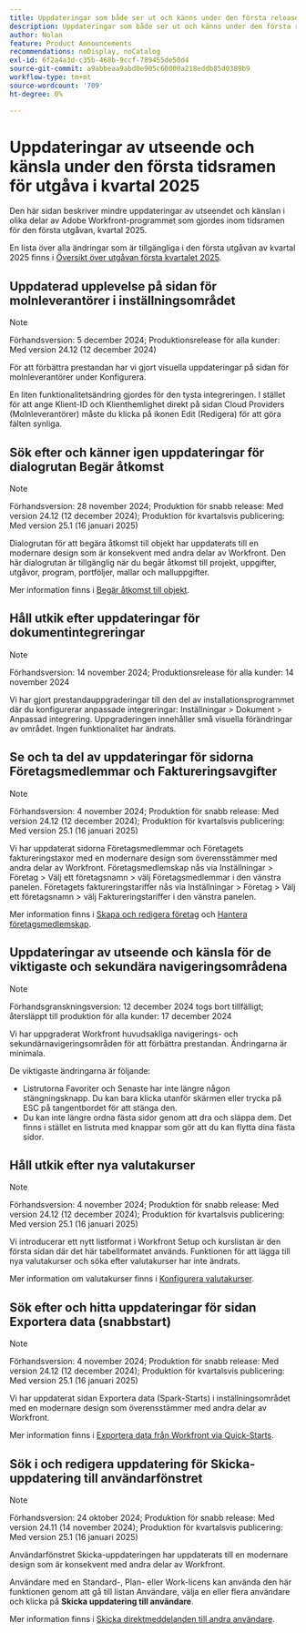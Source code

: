 ```yaml
---
title: Uppdateringar som både ser ut och känns under den första releasefrekvensen i kvartal 2025
description: Uppdateringar som både ser ut och känns under den första releasefrekvensen i kvartal 2025
author: Nolan
feature: Product Announcements
recommendations: noDisplay, noCatalog
exl-id: 6f2a4a3d-c35b-468b-9ccf-789455de50d4
source-git-commit: a9abbeaa9abd0e905c60000a218eddb85d0389b9
workflow-type: tm+mt
source-wordcount: '709'
ht-degree: 0%

---
```


# Uppdateringar av utseende och känsla under den första tidsramen för utgåva i kvartal 2025

Den här sidan beskriver mindre uppdateringar av utseendet och känslan i olika delar av Adobe Workfront-programmet som gjordes inom tidsramen för den första utgåvan, kvartal 2025.

En lista över alla ändringar som är tillgängliga i den första utgåvan av kvartal 2025 finns i [Översikt över utgåvan första kvartalet 2025](/help/quicksilver/product-announcements/product-releases/25-q1-release-activity/25-q1-release-overview.md).

## Uppdaterad upplevelse på sidan för molnleverantörer i inställningsområdet

>[!NOTE]
>
>Förhandsversion: 5 december 2024; Produktionsrelease för alla kunder: Med version 24.12 (12 december 2024)

För att förbättra prestandan har vi gjort visuella uppdateringar på sidan för molnleverantörer under Konfigurera.

En liten funktionalitetsändring gjordes för den tysta integreringen. I stället för att ange Klient-ID och Klienthemlighet direkt på sidan Cloud Providers (Molnleverantörer) måste du klicka på ikonen Edit (Redigera) för att göra fälten synliga.

## Sök efter och känner igen uppdateringar för dialogrutan Begär åtkomst

>[!NOTE]
>
>Förhandsversion: 28 november 2024; Produktion för snabb release: Med version 24.12 (12 december 2024); Produktion för kvartalsvis publicering: Med version 25.1 (16 januari 2025)

Dialogrutan för att begära åtkomst till objekt har uppdaterats till en modernare design som är konsekvent med andra delar av Workfront. Den här dialogrutan är tillgänglig när du begär åtkomst till projekt, uppgifter, utgåvor, program, portföljer, mallar och malluppgifter.

Mer information finns i [Begär åtkomst till objekt](/help/quicksilver/workfront-basics/grant-and-request-access-to-objects/request-access.md).

## Håll utkik efter uppdateringar för dokumentintegreringar

>[!NOTE]
>
>Förhandsversion: 14 november 2024; Produktionsrelease för alla kunder: 14 november 2024

Vi har gjort prestandauppgraderingar till den del av installationsprogrammet där du konfigurerar anpassade integreringar: Inställningar > Dokument > Anpassad integrering. Uppgraderingen innehåller små visuella förändringar av området. Ingen funktionalitet har ändrats.

## Se och ta del av uppdateringar för sidorna Företagsmedlemmar och Faktureringsavgifter

>[!NOTE]
>
>Förhandsversion: 4 november 2024; Produktion för snabb release: Med version 24.12 (12 december 2024); Produktion för kvartalsvis publicering: Med version 25.1 (16 januari 2025)

Vi har uppdaterat sidorna Företagsmedlemmar och Företagets faktureringstaxor med en modernare design som överensstämmer med andra delar av Workfront. Företagsmedlemskap nås via Inställningar > Företag > Välj ett företagsnamn > välj Företagsmedlemmar i den vänstra panelen. Företagets faktureringstariffer nås via Inställningar > Företag > Välj ett företagsnamn > välj Faktureringstariffer i den vänstra panelen.

Mer information finns i [Skapa och redigera företag](/help/quicksilver/administration-and-setup/set-up-workfront/organizational-setup/create-and-edit-companies.md) och [Hantera företagsmedlemskap](/help/quicksilver/administration-and-setup/set-up-workfront/organizational-setup/manage-company-memberships.md).

## Uppdateringar av utseende och känsla för de viktigaste och sekundära navigeringsområdena

>[!NOTE]
>
>Förhandsgranskningsversion: 12 december 2024 togs bort tillfälligt; återsläppt till produktion för alla kunder: 17 december 2024

Vi har uppgraderat Workfront huvudsakliga navigerings- och sekundärnavigeringsområden för att förbättra prestandan. Ändringarna är minimala.

De viktigaste ändringarna är följande:

* Listrutorna Favoriter och Senaste har inte längre någon stängningsknapp. Du kan bara klicka utanför skärmen eller trycka på ESC på tangentbordet för att stänga den.
* Du kan inte längre ordna fästa sidor genom att dra och släppa dem. Det finns i stället en listruta med knappar som gör att du kan flytta dina fästa sidor.

## Håll utkik efter nya valutakurser

>[!NOTE]
>
>Förhandsversion: 4 november 2024; Produktion för snabb release: Med version 24.12 (12 december 2024); Produktion för kvartalsvis publicering: Med version 25.1 (16 januari 2025)

Vi introducerar ett nytt listformat i Workfront Setup och kurslistan är den första sidan där det här tabellformatet används. Funktionen för att lägga till nya valutakurser och söka efter valutakurser har inte ändrats.

Mer information om valutakurser finns i [Konfigurera valutakurser](/help/quicksilver/administration-and-setup/manage-workfront/exchange-rates/set-up-exchange-rates.md).

## Sök efter och hitta uppdateringar för sidan Exportera data (snabbstart)

>[!NOTE]
>
>Förhandsversion: 4 november 2024; Produktion för snabb release: Med version 24.12 (12 december 2024); Produktion för kvartalsvis publicering: Med version 25.1 (16 januari 2025)

Vi har uppdaterat sidan Exportera data (Spark-Starts) i inställningsområdet med en modernare design som överensstämmer med andra delar av Workfront.

Mer information finns i [Exportera data från Workfront via Quick-Starts](/help/quicksilver/administration-and-setup/manage-workfront/using-kick-starts/export-data-from-wf-via-kick-starts.md).

## Sök i och redigera uppdatering för Skicka-uppdatering till användarfönstret

>[!NOTE]
>
>Förhandsversion: 24 oktober 2024; Produktion för snabb release: Med version 24.11 (14 november 2024); Produktion för kvartalsvis publicering: Med version 25.1 (16 januari 2025)

Användarfönstret Skicka-uppdateringen har uppdaterats till en modernare design som är konsekvent med andra delar av Workfront.

Användare med en Standard-, Plan- eller Work-licens kan använda den här funktionen genom att gå till listan Användare, välja en eller flera användare och klicka på **Skicka uppdatering till användare**.

Mer information finns i [Skicka direktmeddelanden till andra användare](/help/quicksilver/people-teams-and-groups/work-directly-with-others/send-direct-messages-to-other-users.md).
